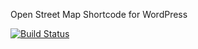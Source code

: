 Open Street Map Shortcode for WordPress

[![Build Status](https://travis-ci.org/miya0001/miya-osm-shortcode.svg?branch=master)](https://travis-ci.org/miya0001/miya-osm-shortcode)
